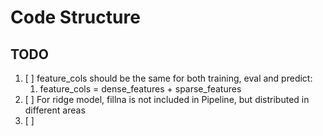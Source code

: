 # Code Structure

## TODO

1. [ ] feature_cols should be the same for both training, eval and predict: 
    1. feature_cols = dense_features + sparse_features
2. [ ] For ridge model, fillna is not included in Pipeline, but distributed in different areas
3. [ ] 